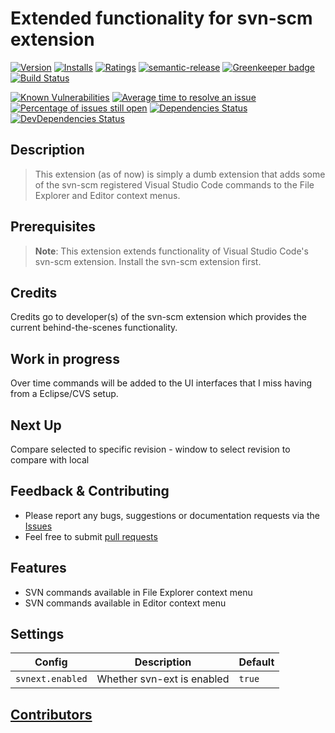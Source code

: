 # Extended functionality for svn-scm extension

[![Version](https://vsmarketplacebadge.apphb.com/version-short/spmeesseman.svn-scm-ext.svg)](https://marketplace.visualstudio.com/items?itemName=spmeesseman.svn-scm-ext)
[![Installs](https://vsmarketplacebadge.apphb.com/installs-short/spmeesseman.svn-scm-ext.svg)](https://marketplace.visualstudio.com/items?itemName=spmeesseman.svn-scm-ext)
[![Ratings](https://vsmarketplacebadge.apphb.com/rating-short/spmeesseman.svn-scm-ext.svg)](https://marketplace.visualstudio.com/items?itemName=spmeesseman.svn-scm-ext)
[![semantic-release](https://img.shields.io/badge/%20%20%F0%9F%93%A6%F0%9F%9A%80-semantic--release-e10079.svg)](https://github.com/semantic-release/semantic-release)
[![Greenkeeper badge](https://badges.greenkeeper.io/spmeesseman/svn-scm-ext.svg)](https://greenkeeper.io/)
[![Build Status](https://dev.azure.com/spmeesseman/svn-scm-ext/_apis/build/status/svn-scm?branchName=master)](https://dev.azure.com/spmeesseman/svn-scm-ext/_build/latest?definitionId=1&branchName=master)

[![Known Vulnerabilities](https://snyk.io/test/github/spmeesseman/svn-scm-ext/badge.svg)](https://snyk.io/test/github/spmeesseman/svn-scm-ext)
[![Average time to resolve an issue](https://isitmaintained.com/badge/resolution/spmeesseman/svn-scm-ext.svg)](https://isitmaintained.com/project/spmeesseman/svn-scm-ext "Average time to resolve an issue")
[![Percentage of issues still open](https://isitmaintained.com/badge/open/spmeesseman/svn-scm-ext.svg)](https://isitmaintained.com/project/spmeesseman/svn-scm-ext "Percentage of issues still open")
[![Dependencies Status](https://david-dm.org/spmeesseman/svn-scm-ext/status.svg)](https://david-dm.org/spmeesseman/svn-scm-ext)
[![DevDependencies Status](https://david-dm.org/spmeesseman/svn-scm-ext/dev-status.svg)](https://david-dm.org/spmeesseman/svn-scm-ext?type=dev)

## Description

> This extension (as of now) is simply a dumb extension that adds some of the svn-scm registered Visual Studio Code commands to the File Explorer and Editor context menus.

## Prerequisites

> **Note**: This extension extends functionality of Visual Studio Code's svn-scm extension.  Install the svn-scm extension first.

## Credits

Credits go to developer(s) of the svn-scm extension which provides the current behind-the-scenes functionality.

## Work in progress

Over time commands will be added to the UI interfaces that I miss having from a Eclipse/CVS setup.

## Next Up

Compare selected to specific revision - window to select revision to compare with local

## Feedback & Contributing

* Please report any bugs, suggestions or documentation requests via the
  [Issues](https://github.com/spmeesseman/svn-scm-ext/issues)
* Feel free to submit
  [pull requests](https://github.com/spmeesseman/svn-scm-ext/pulls)

## Features

* SVN commands available in File Explorer context menu
* SVN commands available in Editor context menu

## Settings

|Config|Description|Default|
|-|-|-|
|`svnext.enabled`|Whether svn-ext is enabled|`true`|

## [Contributors](https://github.com/spmeesseman/svn-scm-ext/graphs/contributors)
